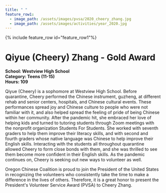 ```yaml
---
title: " "
feature_row1:
  - image_path: /assets/images/pvsa/2020_cheery_zhang.jpg
  - image_path: /assets/images/activities/year_2020.jpg
---
```


{% include feature_row id="feature_row1"%}

# Qiyue (Cheery) Zhang - Gold Award

**School: Westview High School**  
**Category: Teens (11-15)**  
**Hours: 109**  

Qiyue (Cheery) is a sophomore at Westview High School. Before quarantine, Cheery performed the Chinese instrument, guzheng, at different rehab and senior centers, hospitals, and Chinese cultural events. These performances spread joy and Chinese culture to people who were not familiar with it, and also helped spread the feeling of pride of being Chinese within her community. After the pandemic hit, she embraced her love of helping kids and turned to tutoring students through Zoom meetings with the nonprofit organization Students For Students. She worked with seventh graders to help them improve their literacy skills, and with second and fourth graders whose native language was Chinese to help improve their English skills. Interacting with the students all throughout quarantine allowed Cheery to form close bonds with them, and she was thrilled to see them become more confident in their English skills. As the pandemic continues on, Cheery is seeking out new ways to volunteer as well.

Oregon Chinese Coalition is proud to join the President of the United States in recognizing the volunteers who consistently take the time to make a difference in the lives of others. Therefore, it is a great honor to present the President's Volunteer Service Award (PVSA) to Cheery Zhang.
